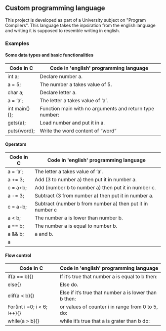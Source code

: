 ## Custom programming language 
This project is developed as part of a University subject on "Program Compilers". This language takes the inpsiration from the english language and writing it is supposed to resemble writing in english.

### Examples

#### Some data types and basic functionalities

| Code in C | Code in 'english' programming language   |
|---------------|--------------------------------------|
| int a; | Declare number a.                           |
| a = 5; | The number a takes value of 5.	           |
| char a; | Declare letter a. 		                   |
| a = ‘a’; | The letter a takes value of ‘a’.	       |
| int main(){}; | Function main with no arguments and return type number: |
| gets(a); | Load number and put it in a.            |
| puts(word); | Write the word content of “word”     |

#### Operators

| Code in C | Code in 'english' programming language |
|---------------|------------------------------------|
| a = ‘a’; | The letter a takes value of ‘a’. 	     |
| a += 3;  | Add (3 to number a) then put it in number a.               |
| c = a+b; | Add (number b to number a) then put it in number c.        | 	
| a -= 3;  | Subtract (3 from number a) then put it in number a.        |
| c = a-b; | Subtract (number b from number a) then put it in number c  |
| a < b;   | The number a is lower than number b.    |
| a == b;  | The number a is equal to number b.      |
| a && b;  | a and b.	                             |
| a || b;  | a or b.                                 |

#### Flow control

| Code in C | Code in 'english' programming language |
|---------------|------------------------------------|
| if(a == b){}  | If it’s true that number a is equal to b then:                    |
| else{}        | Else do.                                                          |
| elif(a < b){} | Else if it’s true that number a is lower than b then:             |
| For(int i =0; i < 6; i++){} | or values of counter i in range from 0 to 5, do:    |
| while(a > b){} | while it’s true that a is grater than b do:                      |
